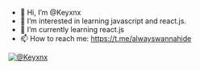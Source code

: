 - 👋 Hi, I’m @Keyxnx
- 👀 I’m interested in learning javascript and react.js.
- 🌱 I’m currently learning react.js
- 📫 How to reach me: https://t.me/alwayswannahide

[![@Keyxnx](https://avatars.githubusercontent.com/u/57628582?s=200v=4)](https://github.com/Keyxnx)

<!---
Keyxnx/Keyxnx is a ✨ special ✨ repository because its `README.md` (this file) appears on your GitHub profile.
You can click the Preview link to take a look at your changes.
--->

